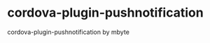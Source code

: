 cordova-plugin-pushnotification
===============================

cordova-plugin-pushnotification   by mbyte
